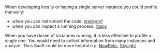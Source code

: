 When developing locally or having a single server instance you could profile manually:

- when you can instrument the code: [stackprof](https://github.com/tmm1/stackprof)
- when you can inspect a running process: [rbspy](https://github.com/rbspy/rbspy)

When you have dosen of instances running, it is less effective to profile a single one. 
You would need to collect information from many instances and analyze. Thus SaaS could be more helpful e.g. [NewRelic](https://newrelic.com/), [Skylight
](https://www.tilde.io/skylight/)
